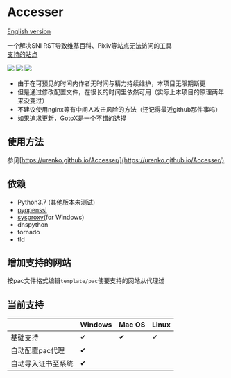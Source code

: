 # Accesser
[English version](README.en.md)

一个解决SNI RST导致维基百科、Pixiv等站点无法访问的工具  
[支持的站点](https://github.com/URenko/Accesser/wiki/目前支持的站点)

[![](https://img.shields.io/github/release/URenko/Accesser.svg)](https://github.com/URenko/Accesser/releases/latest)
[![](https://img.shields.io/github/downloads/URenko/Accesser/total.svg)](https://github.com/URenko/Accesser/releases/latest)
[![](https://img.shields.io/github/license/URenko/Accesser.svg)](https://github.com/URenko/Accesser/blob/master/LICENSE)

- 由于在可预见的时间内作者无时间与精力持续维护，本项目无限期断更
- 但是通过修改配置文件，在很长的时间里依然可用（实际上本项目的原理两年来没变过）
- 不建议使用nginx等有中间人攻击风险的方法（还记得最近github那件事吗）
- 如果追求更新，[GotoX](https://github.com/SeaHOH/GotoX/wiki/%E5%A6%82%E4%BD%95%E4%BD%BF%E7%94%A8%E4%BC%AA%E9%80%A0-SNI-%E7%9A%84%E5%8A%9F%E8%83%BD)是一个不错的选择

## 使用方法
参见[https://urenko.github.io/Accesser/](https://urenko.github.io/Accesser/)

## 依赖
- Python3.7 (其他版本未测试)
- [pyopenssl](https://pyopenssl.org/)
- [sysproxy](https://github.com/Noisyfox/sysproxy)(for Windows)
- dnspython
- tornado
- tld

## 增加支持的网站 
按pac文件格式编辑`template/pac`使要支持的网站从代理过  

## 当前支持
|                   |Windows|Mac OS|Linux|
|-------------------|-------|------|-----|
|基础支持            |  ✔  |  ✔  | ✔ |
|自动配置pac代理      |  ✔  |      |     |
|自动导入证书至系统   |  ✔  |      |     |
